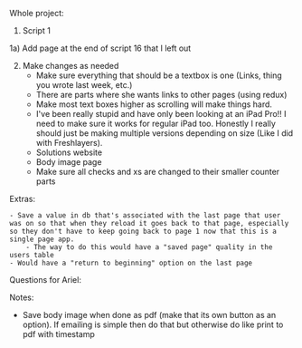 Whole project:

1) Script 1

1a) Add page at the end of script 16 that I left out

2) Make changes as needed
    - Make sure everything that should be a textbox is one (Links, thing you wrote last week, etc.)
    - There are parts where she wants links to other pages (using redux)
    - Make most text boxes higher as scrolling will make things hard.
    - I've been really stupid and have only been looking at an iPad Pro!! I need to make sure it works for regular iPad too. Honestly I really should just be making multiple versions depending on size (Like I did with Freshlayers).
    - Solutions website
    - Body image page
    - Make sure all checks and xs are changed to their smaller counter parts
    

Extras: 
     
    - Save a value in db that's associated with the last page that user was on so that when they reload it goes back to that page, especially so they don't have to keep going back to page 1 now that this is a single page app.
        - The way to do this would have a "saved page" quality in the users table
    - Would have a "return to beginning" option on the last page
    




Questions for Ariel:
 
Notes:



- Save body image when done as pdf (make that its own button as an option). If emailing is simple then do that but otherwise do like print to pdf with timestamp 








